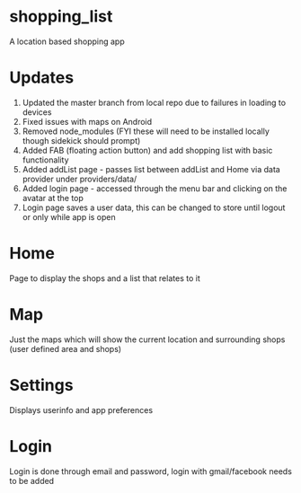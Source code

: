 # shopping_list
A location based shopping app

# Updates

1. Updated the master branch from local repo due to failures in loading to devices
2. Fixed issues with maps on Android
3. Removed node_modules (FYI these will need to be installed locally though sidekick should prompt)
4. Added FAB (floating action button) and add shopping list with basic functionality
5. Added addList page - passes list between addList and Home via data provider under providers/data/
6. Added login page - accessed through the menu bar and clicking on the avatar at the top
7. Login page saves a user data, this can be changed to store until logout or only while app is open

# Home

Page to display the shops and a list that relates to it

# Map

Just the maps which will show the current location and surrounding shops (user defined area and shops)

# Settings

Displays userinfo and app preferences

# Login

Login is done through email and password, login with gmail/facebook needs to be added

